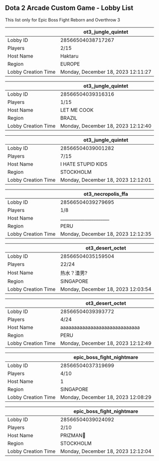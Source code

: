 ## Dota 2 Arcade Custom Game - Lobby List

This list only for Epic Boss Fight Reborn and Overthrow 3

|  | ot3_jungle_quintet |
| ------ | ------ |
| Lobby ID | 28566504038717267 |
| Players | 2/15 |
| Host Name | Haktaru |
| Region | EUROPE |
| Lobby Creation Time | Monday, December 18, 2023 12:11:27 |


|  | ot3_jungle_quintet |
| ------ | ------ |
| Lobby ID | 28566504039316316 |
| Players | 1/15 |
| Host Name | LET ME COOK |
| Region | BRAZIL |
| Lobby Creation Time | Monday, December 18, 2023 12:12:40 |


|  | ot3_jungle_quintet |
| ------ | ------ |
| Lobby ID | 28566504039001282 |
| Players | 7/15 |
| Host Name | I HATE STUPID KIDS |
| Region | STOCKHOLM |
| Lobby Creation Time | Monday, December 18, 2023 12:12:01 |


|  | ot3_necropolis_ffa |
| ------ | ------ |
| Lobby ID | 28566504039279695 |
| Players | 1/8 |
| Host Name | ______________________ |
| Region | PERU |
| Lobby Creation Time | Monday, December 18, 2023 12:12:35 |


|  | ot3_desert_octet |
| ------ | ------ |
| Lobby ID | 28566504035159504 |
| Players | 22/24 |
| Host Name | 热水？渣男? |
| Region | SINGAPORE |
| Lobby Creation Time | Monday, December 18, 2023 12:03:54 |


|  | ot3_desert_octet |
| ------ | ------ |
| Lobby ID | 28566504039393772 |
| Players | 4/24 |
| Host Name | aaaaaaaaaaaaaaaaaaaaaaaaaaaaa |
| Region | PERU |
| Lobby Creation Time | Monday, December 18, 2023 12:12:49 |


|  | epic_boss_fight_nightmare |
| ------ | ------ |
| Lobby ID | 28566504037319699 |
| Players | 4/10 |
| Host Name | 1 |
| Region | SINGAPORE |
| Lobby Creation Time | Monday, December 18, 2023 12:08:29 |


|  | epic_boss_fight_nightmare |
| ------ | ------ |
| Lobby ID | 28566504039024092 |
| Players | 2/10 |
| Host Name | PRIZMAN📿 |
| Region | STOCKHOLM |
| Lobby Creation Time | Monday, December 18, 2023 12:12:04 |


